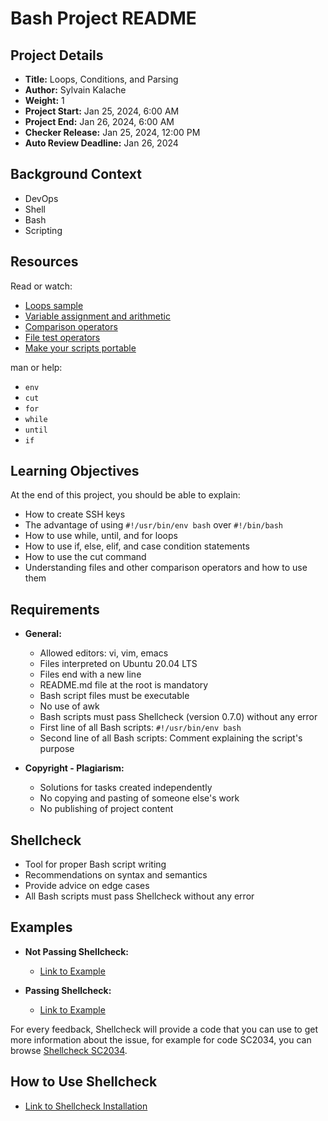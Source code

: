 # Bash Project README

## Project Details
- **Title:** Loops, Conditions, and Parsing
- **Author:** Sylvain Kalache
- **Weight:** 1
- **Project Start:** Jan 25, 2024, 6:00 AM
- **Project End:** Jan 26, 2024, 6:00 AM
- **Checker Release:** Jan 25, 2024, 12:00 PM
- **Auto Review Deadline:** Jan 26, 2024

## Background Context
- DevOps
- Shell
- Bash
- Scripting

## Resources
Read or watch:
- [Loops sample](<link-to-loops-sample>)
- [Variable assignment and arithmetic](<link-to-variable-assignment>)
- [Comparison operators](<link-to-comparison-operators>)
- [File test operators](<link-to-file-test-operators>)
- [Make your scripts portable](<link-to-make-scripts-portable>)

man or help:
- `env`
- `cut`
- `for`
- `while`
- `until`
- `if`

## Learning Objectives
At the end of this project, you should be able to explain:
- How to create SSH keys
- The advantage of using `#!/usr/bin/env bash` over `#!/bin/bash`
- How to use while, until, and for loops
- How to use if, else, elif, and case condition statements
- How to use the cut command
- Understanding files and other comparison operators and how to use them

## Requirements
- **General:**
  - Allowed editors: vi, vim, emacs
  - Files interpreted on Ubuntu 20.04 LTS
  - Files end with a new line
  - README.md file at the root is mandatory
  - Bash script files must be executable
  - No use of awk
  - Bash scripts must pass Shellcheck (version 0.7.0) without any error
  - First line of all Bash scripts: `#!/usr/bin/env bash`
  - Second line of all Bash scripts: Comment explaining the script's purpose

- **Copyright - Plagiarism:**
  - Solutions for tasks created independently
  - No copying and pasting of someone else's work
  - No publishing of project content

## Shellcheck
- Tool for proper Bash script writing
- Recommendations on syntax and semantics
- Provide advice on edge cases
- All Bash scripts must pass Shellcheck without any error

## Examples
- **Not Passing Shellcheck:**
  - [Link to Example](<link-to-not-passing-shellcheck>)

- **Passing Shellcheck:**
  - [Link to Example](<link-to-passing-shellcheck>)

For every feedback, Shellcheck will provide a code that you can use to get more information about the issue, for example for code SC2034, you can browse [Shellcheck SC2034](https://github.com/koalaman/shellcheck/wiki/SC2034).

## How to Use Shellcheck
- [Link to Shellcheck Installation](<link-to-shellcheck-installation>)

